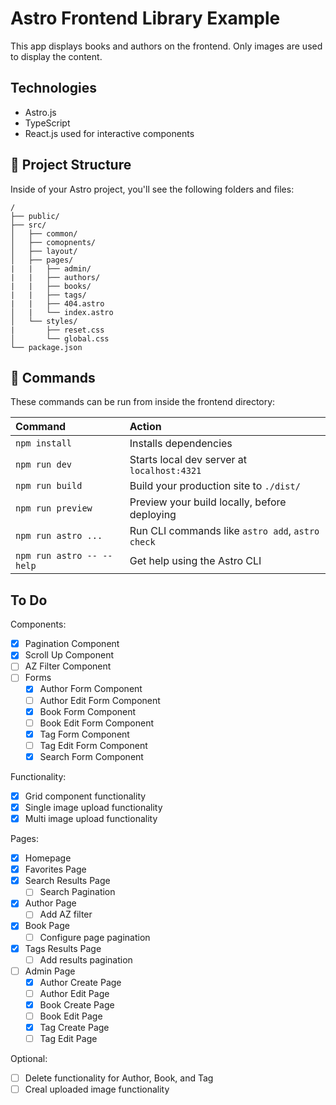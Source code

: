 # Astro Frontend Library Example
This app displays books and authors on the frontend. Only images are used to display the content.

## Technologies
- Astro.js
- TypeScript
- React.js used for interactive components

## 🚀 Project Structure

Inside of your Astro project, you'll see the following folders and files:

```text
/
├── public/
├── src/
│   ├── common/
│   ├── comopnents/
│   ├── layout/
│   ├── pages/
|   |   ├── admin/
|   |   ├── authors/
|   |   ├── books/
|   |   ├── tags/
|   |   ├── 404.astro
│   |   └── index.astro
│   └── styles/
|       ├── reset.css
│       └── global.css
└── package.json
```


## 🧞 Commands

These commands can be run from inside the frontend directory:

| Command                   | Action                                           |
| :------------------------ | :----------------------------------------------- |
| `npm install`             | Installs dependencies                            |
| `npm run dev`             | Starts local dev server at `localhost:4321`      |
| `npm run build`           | Build your production site to `./dist/`          |
| `npm run preview`         | Preview your build locally, before deploying     |
| `npm run astro ...`       | Run CLI commands like `astro add`, `astro check` |
| `npm run astro -- --help` | Get help using the Astro CLI                     |

## To Do
Components:
- [x] Pagination Component
- [x] Scroll Up Component
- [ ] AZ Filter Component
- [ ] Forms
  - [x] Author Form Component
  - [ ] Author Edit Form Component
  - [x] Book Form Component
  - [ ] Book Edit Form Component
  - [x] Tag Form Component
  - [ ] Tag Edit Form Component
  - [x] Search Form Component

Functionality:
- [x] Grid component functionality
- [x] Single image upload functionality
- [x] Multi image upload functionality

Pages:
- [x] Homepage
- [x] Favorites Page
- [x] Search Results Page
  - [ ] Search Pagination
- [x] Author Page
  - [ ] Add AZ filter
- [x] Book Page
  - [ ] Configure page pagination
- [x] Tags Results Page
  - [ ] Add results pagination
- [ ] Admin Page
  - [x] Author Create Page
  - [ ] Author Edit Page
  - [x] Book Create Page
  - [ ] Book Edit Page
  - [x] Tag Create Page
  - [ ] Tag Edit Page

Optional:
- [ ] Delete functionality for Author, Book, and Tag
- [ ] Creal uploaded image functionality